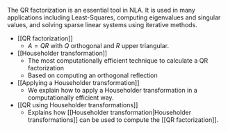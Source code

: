 
The QR factorization is an essential tool in NLA. It is used in many applications including Least-Squares, computing eigenvalues and singular values, and solving sparse linear systems using iterative methods.

- [[QR factorization]]
	- $A = QR$ with $Q$ orthogonal and $R$ upper triangular.
- [[Householder transformation]]
	- The most computationally efficient technique to calculate a QR factorization
	- Based on computing an orthogonal reflection
- [[Applying a Householder transformation]]
	- We explain how to apply a Householder transformation in a computationally efficient way.
- [[QR using Householder transformations]]
	- Explains how [[Householder transformation|Householder transformations]] can be used to compute the [[QR factorization]].